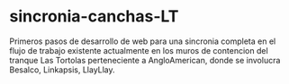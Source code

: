 # sincronia-canchas-LT
Primeros pasos de desarrollo de web para una sincronia completa en el flujo de trabajo existente actualmente en los muros de contencion del tranque Las Tortolas perteneciente a AngloAmerican, donde se involucra Besalco, Linkapsis, LlayLlay.
